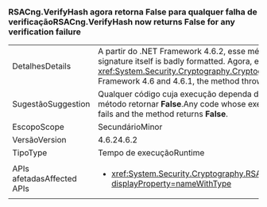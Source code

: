 ### <a name="rsacngverifyhash-now-returns-false-for-any-verification-failure"></a><span data-ttu-id="126c0-101">RSACng.VerifyHash agora retorna False para qualquer falha de verificação</span><span class="sxs-lookup"><span data-stu-id="126c0-101">RSACng.VerifyHash now returns False for any verification failure</span></span>

|   |   |
|---|---|
|<span data-ttu-id="126c0-102">Detalhes</span><span class="sxs-lookup"><span data-stu-id="126c0-102">Details</span></span>|<span data-ttu-id="126c0-103">A partir do .NET Framework 4.6.2, esse método retornará <strong>False</strong> se a assinatura em si estiver incorretamente formatada.</span><span class="sxs-lookup"><span data-stu-id="126c0-103">Starting with the .NET Framework 4.6.2, this method returns <strong>False</strong> if the signature itself is badly formatted.</span></span> <span data-ttu-id="126c0-104">Agora, ele retornará false para qualquer falha de verificação. No .NET Framework 4.6 e 4.6.1, o método gera <xref:System.Security.Cryptography.CryptographicException?displayProperty=name> se a assinatura em si está incorretamente formatada.</span><span class="sxs-lookup"><span data-stu-id="126c0-104">It now returns false for any verification failure.In the .NET Framework 4.6 and 4.6.1, the method throws a <xref:System.Security.Cryptography.CryptographicException?displayProperty=name> if the signature itself is badly formatted.</span></span>|
|<span data-ttu-id="126c0-105">Sugestão</span><span class="sxs-lookup"><span data-stu-id="126c0-105">Suggestion</span></span>|<span data-ttu-id="126c0-106">Qualquer código cuja execução dependa da identificação de <xref:System.Security.Cryptography.CryptographicException?displayProperty=name> deverá ser executado se a validação falhar e o método retornar <strong>False</strong>.</span><span class="sxs-lookup"><span data-stu-id="126c0-106">Any code whose execution depends on handling the <xref:System.Security.Cryptography.CryptographicException?displayProperty=name> should instead execute if validation fails and the method returns <strong>False</strong>.</span></span>|
|<span data-ttu-id="126c0-107">Escopo</span><span class="sxs-lookup"><span data-stu-id="126c0-107">Scope</span></span>|<span data-ttu-id="126c0-108">Secundário</span><span class="sxs-lookup"><span data-stu-id="126c0-108">Minor</span></span>|
|<span data-ttu-id="126c0-109">Versão</span><span class="sxs-lookup"><span data-stu-id="126c0-109">Version</span></span>|<span data-ttu-id="126c0-110">4.6.2</span><span class="sxs-lookup"><span data-stu-id="126c0-110">4.6.2</span></span>|
|<span data-ttu-id="126c0-111">Tipo</span><span class="sxs-lookup"><span data-stu-id="126c0-111">Type</span></span>|<span data-ttu-id="126c0-112">Tempo de execução</span><span class="sxs-lookup"><span data-stu-id="126c0-112">Runtime</span></span>|
|<span data-ttu-id="126c0-113">APIs afetadas</span><span class="sxs-lookup"><span data-stu-id="126c0-113">Affected APIs</span></span>|<ul><li><xref:System.Security.Cryptography.RSACng.VerifyHash(System.Byte[],System.Byte[],System.Security.Cryptography.HashAlgorithmName,System.Security.Cryptography.RSASignaturePadding)?displayProperty=nameWithType></li></ul>|

